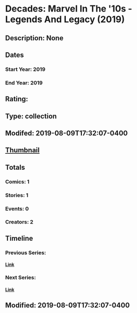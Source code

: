 # Decades: Marvel In The '10s - Legends And Legacy (2019)
## Description: None
## Dates
### Start Year: 2019
### End Year: 2019
## Rating: 
## Type: collection
## Modifed: 2019-08-09T17:32:07-0400
## [Thumbnail](http://i.annihil.us/u/prod/marvel/i/mg/b/40/image_not_available.jpg)
## Totals
### Comics: 1
### Stories: 1
### Events: 0
### Creators: 2
## Timeline
### Previous Series: 
#### [Link]()
### Next Series: 
#### [Link]()
## Modified: 2019-08-09T17:32:07-0400